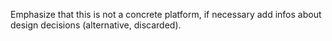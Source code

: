 Emphasize that this is not a concrete platform, if necessary add infos about design decisions (alternative, discarded).
